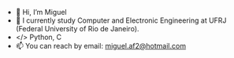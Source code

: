 - 👋 Hi, I’m Miguel
- 👀 I currently study Computer and Electronic Engineering at UFRJ (Federal University of Rio de Janeiro). 
- </> Python, C
- 📫 You can reach by email: miguel.af2@hotmail.com
